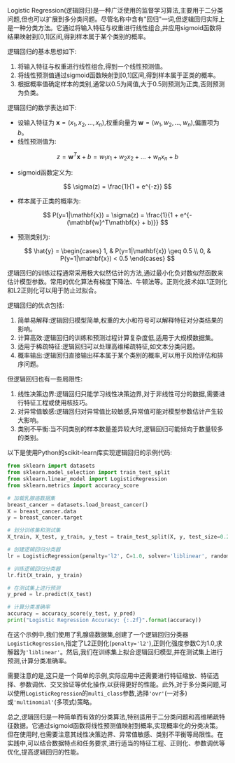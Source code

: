 Logistic Regression(逻辑回归)是一种广泛使用的监督学习算法,主要用于二分类问题,但也可以扩展到多分类问题。尽管名称中含有"回归"一词,但逻辑回归实际上是一种分类方法。它通过将输入特征与权重进行线性组合,并应用sigmoid函数将结果映射到[0,1]区间,得到样本属于某个类别的概率。

逻辑回归的基本思想如下:
1. 将输入特征与权重进行线性组合,得到一个线性预测值。
2. 将线性预测值通过sigmoid函数映射到[0,1]区间,得到样本属于正类的概率。
3. 根据概率值确定样本的类别,通常以0.5为阈值,大于0.5则预测为正类,否则预测为负类。

逻辑回归的数学表达如下:
- 设输入特征为 $\mathbf{x} = (x_1, x_2, \ldots, x_n)$,权重向量为 $\mathbf{w} = (w_1, w_2, \ldots, w_n)$,偏置项为 $b$。
- 线性预测值为:

$$
z = \mathbf{w}^T\mathbf{x} + b = w_1x_1 + w_2x_2 + \ldots + w_nx_n + b
$$

- sigmoid函数定义为:

$$
\sigma(z) = \frac{1}{1 + e^{-z}}
$$

- 样本属于正类的概率为:

$$
P(y=1|\mathbf{x}) = \sigma(z) = \frac{1}{1 + e^{-(\mathbf{w}^T\mathbf{x} + b)}}
$$

- 预测类别为:

$$
\hat{y} = \begin{cases}
1, & P(y=1|\mathbf{x}) \geq 0.5 \\
0, & P(y=1|\mathbf{x}) < 0.5
\end{cases}
$$

逻辑回归的训练过程通常采用极大似然估计的方法,通过最小化负对数似然函数来估计模型参数。常用的优化算法有梯度下降法、牛顿法等。正则化技术如L1正则化和L2正则化可以用于防止过拟合。

逻辑回归的优点包括:
1. 简单易解释:逻辑回归模型简单,权重的大小和符号可以解释特征对分类结果的影响。
2. 计算高效:逻辑回归的训练和预测过程计算复杂度低,适用于大规模数据集。
3. 适用于稀疏特征:逻辑回归可以处理高维稀疏特征,如文本分类问题。
4. 概率输出:逻辑回归直接输出样本属于某个类别的概率,可以用于风险评估和排序问题。

但逻辑回归也有一些局限性:
1. 线性决策边界:逻辑回归只能学习线性决策边界,对于非线性可分的数据,需要进行特征工程或使用核技巧。
2. 对异常值敏感:逻辑回归对异常值比较敏感,异常值可能对模型参数估计产生较大影响。
3. 类别不平衡:当不同类别的样本数量差异较大时,逻辑回归可能倾向于数量较多的类别。

以下是使用Python的scikit-learn库实现逻辑回归的示例代码:

```python
from sklearn import datasets
from sklearn.model_selection import train_test_split
from sklearn.linear_model import LogisticRegression
from sklearn.metrics import accuracy_score

# 加载乳腺癌数据集
breast_cancer = datasets.load_breast_cancer()
X = breast_cancer.data
y = breast_cancer.target

# 划分训练集和测试集
X_train, X_test, y_train, y_test = train_test_split(X, y, test_size=0.2, random_state=42)

# 创建逻辑回归分类器
lr = LogisticRegression(penalty='l2', C=1.0, solver='liblinear', random_state=42)

# 训练逻辑回归分类器
lr.fit(X_train, y_train)

# 在测试集上进行预测
y_pred = lr.predict(X_test)

# 计算分类准确率
accuracy = accuracy_score(y_test, y_pred)
print("Logistic Regression Accuracy: {:.2f}".format(accuracy))
```

在这个示例中,我们使用了乳腺癌数据集,创建了一个逻辑回归分类器`LogisticRegression`,指定了L2正则化(`penalty='l2'`),正则化强度参数C为1.0,求解器为`'liblinear'`。然后,我们在训练集上拟合逻辑回归模型,并在测试集上进行预测,计算分类准确率。

需要注意的是,这只是一个简单的示例,实际应用中还需要进行特征缩放、特征选择、参数调优、交叉验证等优化操作,以获得更好的性能。此外,对于多分类问题,可以使用`LogisticRegression`的`multi_class`参数,选择`'ovr'`(一对多)或`'multinomial'`(多项式)策略。

总之,逻辑回归是一种简单而有效的分类算法,特别适用于二分类问题和高维稀疏特征数据。它通过sigmoid函数将线性预测值映射到概率,实现概率化的分类决策。但在使用时,也需要注意其线性决策边界、异常值敏感、类别不平衡等局限性。在实践中,可以结合数据特点和任务要求,进行适当的特征工程、正则化、参数调优等优化,提高逻辑回归的性能。